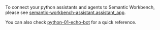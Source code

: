 To connect your python assistants and agents to Semantic Workbench, please see
[semantic-workbench-assistant.assistant_app](../../semantic-workbench/v1/service/semantic-workbench-assistant/semantic_workbench_assistant/assistant_app/).

You can also check [python-01-echo-bot](../../examples/python-01-echo-bot/assistant/chat.py) for a quick reference.
